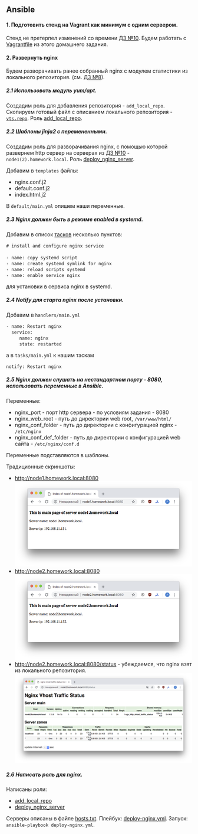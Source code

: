 ## Ansible

#### 1. Подготовить стенд на Vagrant как минимум с одним сервером. 

Стенд не претерпел изменений со времени [ДЗ №10](https://github.com/kakoka/otus-homework/tree/master/hw10). Будем работать с [Vagrantfile](https://github.com/kakoka/otus-homework/tree/master/hw10/Vagrantfile) из этого домашнего задания.

#### 2. Развернуть nginx

Будем разворачивать ранее собранный nginx с модулем статистики из локального репозитория. (см. [ДЗ №8](https://github.com/kakoka/otus-homework/tree/master/hw08)).

##### 2.1 Использовать модуль yum/apt.

Создадим роль для добавления репозитория - `add_local_repo`. Скопируем готовый файл с описанием локального репозитория - [`vts.repo`](roles/add_local_repo/files/vts.repo). Роль [add_local_repo](roles/add_local_repo). 

##### 2.2 Шаблоны jinja2 с перемененными.

Создадим роль для разворачивания nginx, с помощью которой развернем http сервер на серверах из [ДЗ №10](https://github.com/kakoka/otus-homework/tree/master/hw10) - `node1(2).homework.local`.
Роль [deploy_nginx_server](roles/deploy_nginx_server).

Добавим в `templates` файлы:

- nginx.conf.j2
- default.conf.j2
- index.html.j2

В `default/main.yml` опишем наши переменные.

##### 2.3 Nginx должен быть в режиме enabled в systemd.

Добавим в список [тасков](roles/deploy_nginx_server/tasks/main.yml) несколько пунктов:

```
# install and configure nginx service

- name: сopy systemd script
- name: сreate systemd symlink for nginx
- name: reload scripts systemd
- name: enable service nginx
```

для установки в сервиса nginx в systemd.     

##### 2.4 Notify для старта nginx после установки.

Добавим в `handlers/main.yml`

```
- name: Restart nginx
  service:
     name: nginx
     state: restarted
```

а в `tasks/main.yml` к нашим таскам

```
notify: Restart nginx
```

##### 2.5 Nginx должен слушать на нестандартном порту - 8080, использовать переменные в Ansible.

Переменные:

- nginx_port - порт http сервера - по условиям задания - 8080
- nginx_web_root - путь до директории web root, `/var/www/html/`
- nginx_conf_folder - путь до директории с конфигурацией nginx - `/etc/nginx`
- nginx_conf_def_folder - путь до директории с конфигурацией web сайта - `/etc/nginx/conf.d`

Переменные подставляются в шаблоны.

Традиционные скриншоты:

- http://node1.homework.local:8080
![](img/pic01.png)
- http://node2.homework.local:8080
![](img/pic02.png)
- http://node2.homework.local:8080/status - убеждаемся, что nginx взят из локального репозитория.
![](img/pic03.png)

##### 2.6 Написать роль для nginx.

Написаны роли:

- [add_local_repo](roles/add_local_repo)
- [deploy_nginx_server](roles/deploy_nginx_server)

Серверы описаны в файле [hosts.txt](hosts.txt).
Плейбук: [deploy-nginx.yml](deploy-nginx.yml).
Запуск: `ansible-playbook deploy-nginx.yml`.